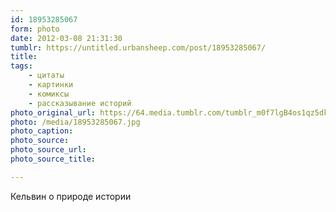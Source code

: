 ```yaml
---
id: 18953285067
form: photo
date: 2012-03-08 21:31:30
tumblr: https://untitled.urbansheep.com/post/18953285067/
title:
tags:
    - цитаты
    - картинки
    - комиксы
    - рассказывание историй
photo_original_url: https://64.media.tumblr.com/tumblr_m0f7lgB4os1qz5dklo1_640.jpg
photo: /media/18953285067.jpg
photo_caption: 
photo_source:
photo_source_url:
photo_source_title:

---
```


<p>Кельвин о природе истории</p>

